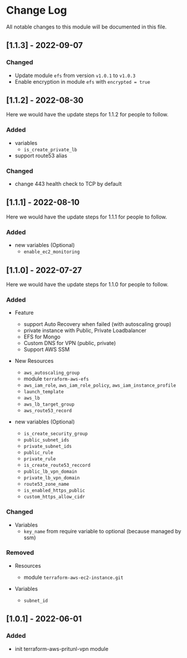 # Change Log

All notable changes to this module will be documented in this file.

## [1.1.3] - 2022-09-07

### Changed

- Update module `efs` from version `v1.0.1` to `v1.0.3`
- Enable encryption in module `efs` with `encrypted = true`

## [1.1.2] - 2022-08-30

Here we would have the update steps for 1.1.2 for people to follow.

### Added

- variables
  - `is_create_private_lb`
- support route53 alias

### Changed

- change 443 health check to TCP by default

## [1.1.1] - 2022-08-10

Here we would have the update steps for 1.1.1 for people to follow.

### Added

- new variables (Optional)
  - `enable_ec2_monitoring`

## [1.1.0] - 2022-07-27

Here we would have the update steps for 1.1.0 for people to follow.

### Added

- Feature
  - support Auto Recovery when failed (with autoscaling group)
  - private instance with Public, Private Loadbalancer
  - EFS for Mongo
  - Custom DNS for VPN (public, private)
  - Support AWS SSM

- New Resources
  - `aws_autoscaling_group`
  - module `terraform-aws-efs`
  - `aws_iam_role`, `aws_iam_role_policy`, `aws_iam_instance_profile`
  - `launch_template`
  - `aws_lb`
  - `aws_lb_target_group`
  - `aws_route53_record`

- new variables (Optional)
  - `is_create_security_group`
  - `public_subnet_ids`
  - `private_subnet_ids`
  - `public_rule`
  - `private_rule`
  - `is_create_route53_reccord`
  - `public_lb_vpn_domain`
  - `private_lb_vpn_domain`
  - `route53_zone_name`
  - `is_enabled_https_public`
  - `custom_https_allow_cidr`

### Changed

- Variables
  - `key_name` from require variable to optional (because managed by ssm)

### Removed

- Resources
  - module `terraform-aws-ec2-instance.git`

- Variables
  - `subnet_id`

## [1.0.1] - 2022-06-01

### Added

- init terraform-aws-pritunl-vpn module
